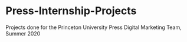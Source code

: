 # Press-Internship-Projects
Projects done for the Princeton University Press Digital Marketing Team, Summer 2020
